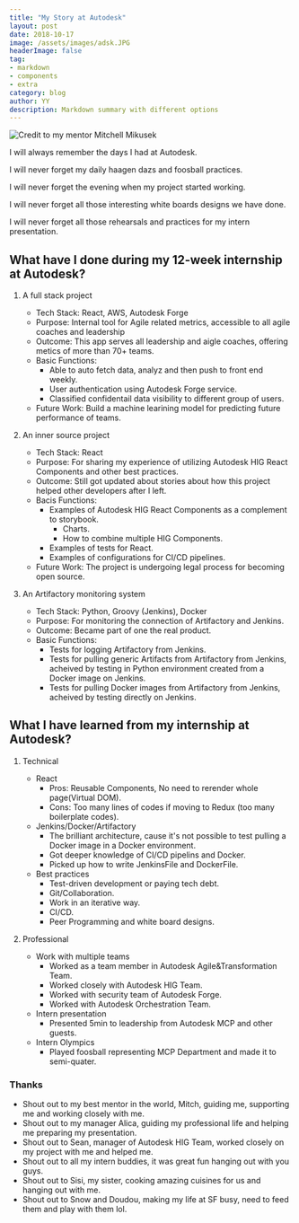 ```yaml
---
title: "My Story at Autodesk"
layout: post
date: 2018-10-17
image: /assets/images/adsk.JPG
headerImage: false
tag:
- markdown
- components
- extra
category: blog
author: YY
description: Markdown summary with different options
---
```


![Credit to my mentor Mitchell Mikusek](https://YiyangQian.github.io/blog/assets/images/adsk.JPG)

<p> I will always remember the days I had at Autodesk.</p>
<p>I will never forget my daily haagen dazs and foosball practices.</p>
<p>I will never forget the evening when my project started working.</p>
<p>I will never forget all those interesting white boards designs we have done.</p>
<p>I will never forget all those rehearsals and practices for my intern presentation.</p>

## What have I done during my 12-week internship at Autodesk?
1. A full stack project 
    * Tech Stack: React, AWS, Autodesk Forge
    * Purpose: Internal tool for Agile related metrics, accessible to all agile coaches and leadership
    * Outcome: This app serves all leadership and aigle coaches, offering metics of more than 70+ teams.
    * Basic Functions: 
        * Able to auto fetch data, analyz and then push to front end weekly. 
        * User authentication using Autodesk Forge service.
        * Classified confidentail data visibility to different group of users.
    * Future Work: Build a machine learining model for predicting future performance of teams.


2. An inner source project
    * Tech Stack: React
    * Purpose: For sharing my experience of utilizing Autodesk HIG React Components and other best practices.
    * Outcome: Still got updated about stories about how this project helped other developers after I left.
    * Bacis Functions: 
        * Examples of Autodesk HIG React Components as a complement to storybook. 
            * Charts.
            * How to combine multiple HIG Components. 
        * Examples of tests for React.
        * Examples of configurations for CI/CD pipelines. 
    * Future Work: The project is undergoing legal process for becoming open source.


3. An Artifactory monitoring system 
    * Tech Stack: Python, Groovy (Jenkins), Docker
    * Purpose: For monitoring the connection of Artifactory and Jenkins.
    * Outcome: Became part of one the real product. 
    * Basic Functions: 
        * Tests for logging Artifactory from Jenkins.
        * Tests for pulling generic Artifacts from Artifactory from Jenkins, acheived by testing in Python environment created from a Docker image on Jenkins.
        * Tests for pulling Docker images from Artifactory from Jenkins, acheived by testing directly on Jenkins.

## What I have learned from my internship at Autodesk?
1. Technical 
    * React
        * Pros: Reusable Components, No need to rerender whole page(Virtual DOM).
        * Cons: Too many lines of codes if moving to Redux (too many boilerplate codes). 
    * Jenkins/Docker/Artifactory
        * The brilliant architecture, cause it's not possible to test pulling a Docker image in a Docker environment.  
        * Got deeper knowledge of CI/CD pipelins and Docker.
        * Picked up how to write JenkinsFile and DockerFile. 
    * Best practices 
        * Test-driven development or paying tech debt.
        * Git/Collaboration.
        * Work in an iterative way. 
        * CI/CD.
        * Peer Programming and white board designs.

2. Professional
    * Work with multiple teams
        * Worked as a team member in Autodesk Agile&Transformation Team.
        * Worked closely with Autodesk HIG Team. 
        * Worked with security team of Autodesk Forge.
        * Worked with Autodesk Orchestration Team. 
    * Intern presentation
        * Presented 5min to leadership from Autodesk MCP and other guests. 
    * Intern Olympics
        * Played foosball representing MCP Department and made it to semi-quater. 

### Thanks
* Shout out to my best mentor in the world, Mitch, guiding me, supporting me and working closely with me. 
* Shout out to my manager Alica, guiding my professional life and helping me preparing my presentation. 
* Shout out to Sean, manager of Autodesk HIG Team, worked closely on my project with me and helped me. 
* Shout out to all my intern buddies, it was great fun hanging out with you guys. 
* Shout out to Sisi, my sister, cooking amazing cuisines for us and hanging out with me. 
* Shout out to Snow and Doudou, making my life at SF busy, need to feed them and play with them lol. 